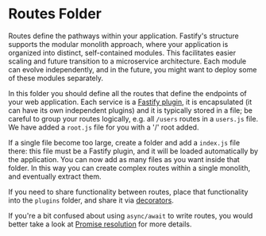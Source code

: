 # Routes Folder

Routes define the pathways within your application. 
Fastify's structure supports the modular monolith approach, where your 
application is organized into distinct, self-contained modules. 
This facilitates easier scaling and future transition to a microservice architecture. 
Each module can evolve independently, and in the future, you might want to deploy 
some of these modules separately.

In this folder you should define all the routes that define the endpoints
of your web application.
Each service is a [Fastify
plugin](https://fastify.dev/docs/latest/Reference/Plugins/), it is
encapsulated (it can have its own independent plugins) and it is
typically stored in a file; be careful to group your routes logically,
e.g. all `/users` routes in a `users.js` file. We have added
a `root.js` file for you with a '/' root added.

If a single file become too large, create a folder and add a `index.js` file there:
this file must be a Fastify plugin, and it will be loaded automatically
by the application. You can now add as many files as you want inside that folder.
In this way you can create complex routes within a single monolith,
and eventually extract them.

If you need to share functionality between routes, place that
functionality into the `plugins` folder, and share it via
[decorators](https://fastify.dev/docs/latest/Reference/Decorators/).

If you're a bit confused about using `async/await` to write routes, you would
better take a look at [Promise resolution](https://fastify.dev/docs/latest/Reference/Routes/#promise-resolution) for more details.
